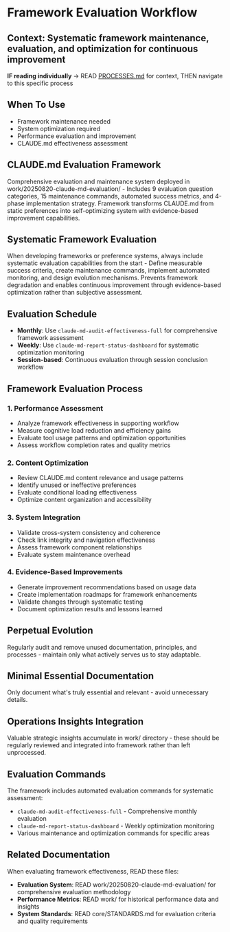 # Framework Evaluation Workflow
**Context**: Systematic framework maintenance, evaluation, and optimization for continuous improvement
---

**IF reading individually** → READ [PROCESSES.md](../PROCESSES.md#workflow-processes) for context, THEN navigate to this specific process


## When To Use
- Framework maintenance needed
- System optimization required
- Performance evaluation and improvement
- CLAUDE.md effectiveness assessment

## CLAUDE.md Evaluation Framework
Comprehensive evaluation and maintenance system deployed in work/20250820-claude-md-evaluation/ - Includes 9 evaluation question categories, 15 maintenance commands, automated success metrics, and 4-phase implementation strategy. Framework transforms CLAUDE.md from static preferences into self-optimizing system with evidence-based improvement capabilities.

## Systematic Framework Evaluation
When developing frameworks or preference systems, always include systematic evaluation capabilities from the start - Define measurable success criteria, create maintenance commands, implement automated monitoring, and design evolution mechanisms. Prevents framework degradation and enables continuous improvement through evidence-based optimization rather than subjective assessment.

## Evaluation Schedule
- **Monthly**: Use `claude-md-audit-effectiveness-full` for comprehensive framework assessment
- **Weekly**: Use `claude-md-report-status-dashboard` for systematic optimization monitoring
- **Session-based**: Continuous evaluation through session conclusion workflow

## Framework Evaluation Process

### 1. Performance Assessment
- Analyze framework effectiveness in supporting workflow
- Measure cognitive load reduction and efficiency gains
- Evaluate tool usage patterns and optimization opportunities
- Assess workflow completion rates and quality metrics

### 2. Content Optimization
- Review CLAUDE.md content relevance and usage patterns
- Identify unused or ineffective preferences
- Evaluate conditional loading effectiveness
- Optimize content organization and accessibility

### 3. System Integration
- Validate cross-system consistency and coherence
- Check link integrity and navigation effectiveness
- Assess framework component relationships
- Evaluate system maintenance overhead

### 4. Evidence-Based Improvements
- Generate improvement recommendations based on usage data
- Create implementation roadmaps for framework enhancements
- Validate changes through systematic testing
- Document optimization results and lessons learned

## Perpetual Evolution
Regularly audit and remove unused documentation, principles, and processes - maintain only what actively serves us to stay adaptable.

## Minimal Essential Documentation
Only document what's truly essential and relevant - avoid unnecessary details.

## Operations Insights Integration
Valuable strategic insights accumulate in work/ directory - these should be regularly reviewed and integrated into framework rather than left unprocessed.

## Evaluation Commands
The framework includes automated evaluation commands for systematic assessment:
- `claude-md-audit-effectiveness-full` - Comprehensive monthly evaluation
- `claude-md-report-status-dashboard` - Weekly optimization monitoring
- Various maintenance and optimization commands for specific areas

## Related Documentation
When evaluating framework effectiveness, READ these files:
- **Evaluation System**: READ work/20250820-claude-md-evaluation/ for comprehensive evaluation methodology
- **Performance Metrics**: READ work/ for historical performance data and insights
- **System Standards**: READ core/STANDARDS.md for evaluation criteria and quality requirements
